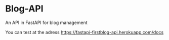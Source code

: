 # Blog-API
An API in FastAPI for blog management

You can test at the adress https://fastapi-firstblog-api.herokuapp.com/docs